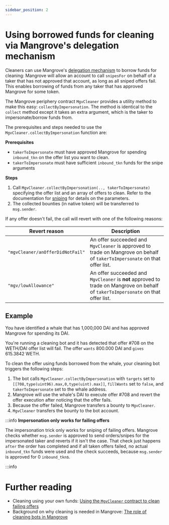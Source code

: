 ```yaml
---
sidebar_position: 2
---
```


# Using borrowed funds for cleaning via Mangrove's delegation mechanism

Cleaners can use Mangrove's [delegation mechanism](../../contracts/technical-references/taking-and-making-offers/taker-order/delegate-takers.md) to borrow funds for cleaning: Mangrove will allow an account to call `snipesFor` on behalf of a taker that has not approved that account, as long as all sniped offers fail. This enables borrowing of funds from any taker that has approved Mangrove for some token.

The Mangrove periphery contract `MgvCleaner` provides a utility method to make this easy: `collectByImpersonation`. The method is identical to the `collect` method except it takes an extra argument, which is the taker to impersonate/borrow funds from.

The prerequisites and steps needed to use the `MgvCleaner.collectByImpersonation` function are:

**Prerequisites**

- `takerToImpersonate` must have approved Mangrove for spending `inbound_tkn` on the offer list you want to clean.
- `takerToImpersonate` must have sufficient `inbound_tkn` funds for the snipe arguments

**Steps**

1. Call `MgvCleaner.collectByImpersonation(.., takerToImpersonate)` specifying the offer list and an array of offers to clean. Refer to the documentation for [sniping](../../contracts/technical-references/taking-and-making-offers/taker-order/README.md#offer-sniping) for details on the parameters.
2. The collected bounties (in native token) will be transferred to `msg.sender`.

If any offer doesn't fail, the call will revert with one of the following reasons:

| Revert reason | Description |
| --------------| ------------ |
| `"mgvCleaner/anOfferDidNotFail"` | An offer succeeded and `MgvCleaner` is approved to trade on Mangrove on behalf of `takerToImpersonate` on that offer list. |
| `"mgv/lowAllowance"` | An offer succeeded and `MgvCleaner` is **not** approved to trade on Mangrove on behalf of `takerToImpersonate` on that offer list. |

## Example

You have identified a whale that has 1,000,000 DAI and has approved Mangrove for spending its DAI.

You're running a cleaning bot and it has detected that offer #708 on the WETH/DAI offer list will fail. The offer `wants` 800.000 DAI and `gives` 615.3842 WETH.

To clean the offer using funds borrowed from the whale, your cleaning bot triggers the following steps:

1. The bot calls `MgvCleaner.collectByImpersonation` with `targets` set to `[[708,type(uint96).max,0,type(uint).max]]`, `fillWants` set to `false`, and `takerToImpersonate` set to the whale address.
2. Mangrove will use the whale's DAI to execute offer #708 and revert the offer execution after noticing that the offer fails.
3. Because the offer failed, Mangrove transfers a bounty to `MgvCleaner`.
6. `MgvCleaner` transfers the bounty to the bot account.



:::info **Impersonation only works for failing offers**

The impersonation trick only works for sniping of failing offers. Mangrove checks whether `msg.sender` is approved to send orders/snipes for the impersonated taker and reverts if it isn't the case. That check just happens `after` the order has completed and if all taken offers failed, no actual `inbound_tkn` funds were used and the check succeeds, because `msg.sender` is approved for 0 `inbound_tkn`s.

:::info


# Further reading

- Cleaning using your own funds: [Using the `MgvCleaner` contract to clean failing offers](./use-mgvcleaner-to-clean-offers)
- Background on why cleaning is needed in Mangrove: [The role of cleaning bots in Mangrove](../background/the-role-of-cleaning-bots-in-mangrove.md)
